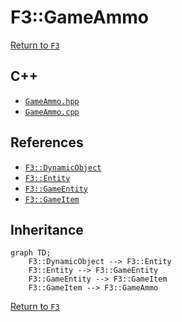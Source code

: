 # F3::GameAmmo

[Return to `F3`](/docs/F3.md)

## C++

- [`GameAmmo.hpp`](/c++/include/GameAmmo.hpp)
- [`GameAmmo.cpp`](/c++/source/GameAmmo.cpp)

## References

- [`F3::DynamicObject`](/docs/F3/DynamicObject.md)
- [`F3::Entity`](/docs/F3/Entity.md)
- [`F3::GameEntity`](/docs/F3/GameEntity.md)
- [`F3::GameItem`](/docs/F3/GameItem.md)

## Inheritance

```mermaid
graph TD;
    F3::DynamicObject --> F3::Entity
    F3::Entity --> F3::GameEntity
    F3::GameEntity --> F3::GameItem
    F3::GameItem --> F3::GameAmmo
```

[Return to `F3`](/docs/F3.md)